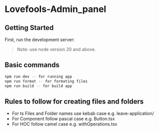 # Lovefools-Admin_panel


## Getting Started

First, run the development server:

> Note: use node version 20 and above.

## Basic commands

```bash
npm run dev -- for running app
npm run format -- for formating files
npm run build -- for build app

```

## Rules to follow for creating files and folders

- For ts Files and Folder names use kebab case e.g. leave-application/
- For Component follow pascal case e.g. Button.tsx
- For HOC follow camel case e.g. withOperations.tsx